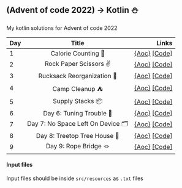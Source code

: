 ## (Advent of code 2022) -> Kotlin ⛄

My kotlin solutions for Advent of code 2022

| Day |               Title                |                                                                                                                      Links |
|-----|:----------------------------------:|---------------------------------------------------------------------------------------------------------------------------:|
| 1   |        Calorie Counting 🍪         | [{Aoc}](https://adventofcode.com/2022/day/1)  [[Code]](https://github.com/Gers2017/aoc-2022-kotlin/blob/main/src/Day01.kt) |
| 2   |       Rock Paper Scissors ✌️       | [{Aoc}](https://adventofcode.com/2022/day/2)  [[Code]](https://github.com/Gers2017/aoc-2022-kotlin/blob/main/src/Day02.kt) |
| 3   |     Rucksack Reorganization 🎒     | [{Aoc}](https://adventofcode.com/2022/day/3)  [[Code]](https://github.com/Gers2017/aoc-2022-kotlin/blob/main/src/Day03.kt) |
| 4   |           Camp Cleanup ⛺           | [{Aoc}](https://adventofcode.com/2022/day/4)  [[Code]](https://github.com/Gers2017/aoc-2022-kotlin/blob/main/src/Day04.kt) |
| 5   |          Supply Stacks 📦          | [{Aoc}](https://adventofcode.com/2022/day/5)  [[Code]](https://github.com/Gers2017/aoc-2022-kotlin/blob/main/src/Day05.kt) |
| 6   |      Day 6: Tuning Trouble 📜      | [{Aoc}](https://adventofcode.com/2022/day/6)  [[Code]](https://github.com/Gers2017/aoc-2022-kotlin/blob/main/src/Day06.kt) |
| 7   | Day 7: No Space Left On Device 🗂️ | [{Aoc}](https://adventofcode.com/2022/day/7)  [[Code]](https://github.com/Gers2017/aoc-2022-kotlin/blob/main/src/Day07.kt) |
| 8   |    Day 8: Treetop Tree House 🌲    | [{Aoc}](https://adventofcode.com/2022/day/8)  [[Code]](https://github.com/Gers2017/aoc-2022-kotlin/blob/main/src/Day08.kt) |
| 9   |       Day 9: Rope Bridge 🪢        | [{Aoc}](https://adventofcode.com/2022/day/9)  [[Code]](https://github.com/Gers2017/aoc-2022-kotlin/blob/main/src/Day09.kt) |

#### Input files

Input files should be inside `src/resources` as `.txt` files